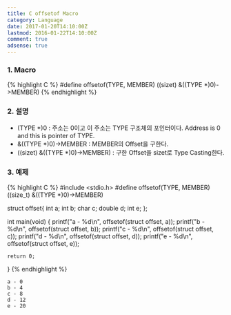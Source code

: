 ```yaml
---
title: C offsetof Macro
category: Language
date: 2017-01-20T14:10:00Z
lastmod: 2016-01-22T14:10:00Z
comment: true
adsense: true
---
```


### 1. Macro

{% highlight C %}
#define‬ offsetof(TYPE, MEMBER) ((sizet) &((TYPE *)0)->MEMBER)
{% endhighlight %}

### 2. 설명

* (TYPE *)0 : 주소는 0이고 이 주소는 TYPE 구조체의 포인터이다. Address is 0 and this is pointer of TYPE.
* &((TYPE *)0)->MEMBER : MEMBER의 Offset을 구한다.
* ((sizet) &((TYPE *)0)->MEMBER) : 구한 Offset을 sizet로 Type Casting한다.

### 3. 예제

{% highlight C %}
#include <stdio.h>
#define  offsetof(TYPE, MEMBER) ((size_t) &((TYPE *)0)->MEMBER)

struct offset{
    int a;
    int b;
    char c;
    double d;
    int e;
};

int main(void)
{
    printf("a - %d\n", offsetof(struct offset, a));
    printf("b - %d\n", offsetof(struct offset, b));
    printf("c - %d\n", offsetof(struct offset, c));
    printf("d - %d\n", offsetof(struct offset, d));
    printf("e - %d\n", offsetof(struct offset, e));

    return 0;
}
{% endhighlight %}

~~~
a - 0
b - 4
c - 8
d - 12
e - 20
~~~
